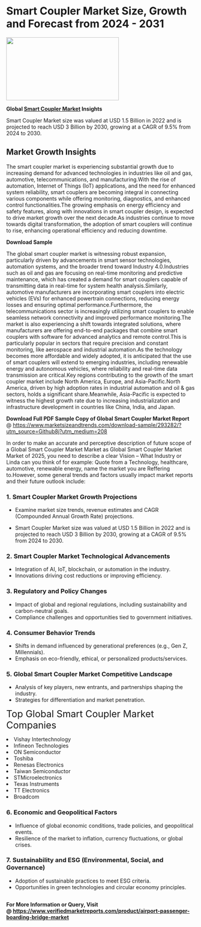 <H1>Smart Coupler Market Size, Growth and Forecast from 2024 - 2031</H1><img class="aligncenter size-medium wp-image-584254" src="https://thirdeyenews.in/wp-content/uploads/2024/09/Global-Market-Research-300x168.jpeg" alt="" width="300" height="168" /><p><strong>Global&nbsp;<a href="https://www.marketsizeandtrends.com/download-sample/293282/?utm_source=Github8j?utm_medium=208">Smart Coupler Market</a> Insights</strong></p><p>Smart Coupler Market size was valued at USD 1.5 Billion in 2022 and is projected to reach USD 3 Billion by 2030, growing at a CAGR of 9.5% from 2024 to 2030.</p><p><h2>Market Growth Insights</h2> <p>The smart coupler market is experiencing substantial growth due to increasing demand for advanced technologies in industries like oil and gas, automotive, telecommunications, and manufacturing.With the rise of automation, Internet of Things (IoT) applications, and the need for enhanced system reliability, smart couplers are becoming integral in connecting various components while offering monitoring, diagnostics, and enhanced control functionalities.The growing emphasis on energy efficiency and safety features, along with innovations in smart coupler design, is expected to drive market growth over the next decade.As industries continue to move towards digital transformation, the adoption of smart couplers will continue to rise, enhancing operational efficiency and reducing downtime.</p> <p><strong>Download Sample</strong></p> <p>The global smart coupler market is witnessing robust expansion, particularly driven by advancements in smart sensor technologies, automation systems, and the broader trend toward Industry 4.0.Industries such as oil and gas are focusing on real-time monitoring and predictive maintenance, which has created a demand for smart couplers capable of transmitting data in real-time for system health analysis.Similarly, automotive manufacturers are incorporating smart couplers into electric vehicles (EVs) for enhanced powertrain connections, reducing energy losses and ensuring optimal performance.Furthermore, the telecommunications sector is increasingly utilizing smart couplers to enable seamless network connectivity and improved performance monitoring.The market is also experiencing a shift towards integrated solutions, where manufacturers are offering end-to-end packages that combine smart couplers with software for advanced analytics and remote control.This is particularly popular in sectors that require precision and constant monitoring, like aerospace and industrial automation.As the technology becomes more affordable and widely adopted, it is anticipated that the use of smart couplers will extend to emerging industries, including renewable energy and autonomous vehicles, where reliability and real-time data transmission are critical.Key regions contributing to the growth of the smart coupler market include North America, Europe, and Asia-Pacific.North America, driven by high adoption rates in industrial automation and oil & gas sectors, holds a significant share.Meanwhile, Asia-Pacific is expected to witness the highest growth rate due to increasing industrialization and infrastructure development in countries like China, India, and Japan.</p> <p><span class=""><strong>Download Full PDF Sample Copy of Global Smart Coupler Market Report</strong> @ <a href="https://www.marketsizeandtrends.com/download-sample/293282/?utm_source=Github8j?utm_medium=208" target="_blank">https://www.marketsizeandtrends.com/download-sample/293282/?utm_source=Github8j?utm_medium=208</a></span></p><p>In order to make an accurate and perceptive description of future scope of a Global&nbsp;Smart Coupler Market Market as Global&nbsp;Smart Coupler Market Market of 2025, you need to describe a clear Vision &ndash; What Industry or Linda can you think of for example: Quote from a Technology, healthcare, automotive, renewable energy, name the market you are Reffering to.However, some general trends and factors usually impact market reports and their future outlook include:</p><h3>1.&nbsp;<strong>Smart Coupler Market Growth Projections</strong></h3><ul><li>Examine market size trends, revenue estimates and CAGR (Compounded Annual Growth Rate) projections.</li><li><p>Smart Coupler Market size was valued at USD 1.5 Billion in 2022 and is projected to reach USD 3 Billion by 2030, growing at a CAGR of 9.5% from 2024 to 2030.</p></li></ul><h3>2.&nbsp;<strong>Smart Coupler Market Technological Advancements</strong></h3><ul><li>Integration of AI, IoT, blockchain, or automation in the industry.</li><li>Innovations driving cost reductions or improving efficiency.</li></ul><h3>3.&nbsp;<strong>Regulatory and Policy Changes</strong></h3><ul><li>Impact of global and regional regulations, including sustainability and carbon-neutral goals.</li><li>Compliance challenges and opportunities tied to government initiatives.</li></ul><h3>4.&nbsp;<strong>Consumer Behavior Trends</strong></h3><ul><li>Shifts in demand influenced by generational preferences (e.g., Gen Z, Millennials).</li><li>Emphasis on eco-friendly, ethical, or personalized products/services.</li></ul><h3>5.&nbsp;<strong>Global Smart Coupler Market Competitive Landscape</strong></h3><ul><li>Analysis of key players, new entrants, and partnerships shaping the industry.</li><li>Strategies for differentiation and market penetration.</li></ul><p data-pm-slice="1 1 []"><span style="color: inherit; font-family: inherit; font-size: 25px;">Top Global Smart Coupler Market Companies</span></p><div class="" data-test-id=""><p><li>Vishay Intertechnology</li><li> Infineon Technologies</li><li> ON Semiconductor</li><li> Toshiba</li><li> Renesas Electronics</li><li> Taiwan Semiconductor</li><li> STMicroelectronics</li><li> Texas Instruments</li><li> TT Electronics</li><li> Broadcom</li></p></div><h3>6.&nbsp;<strong>Economic and Geopolitical Factors</strong></h3><ul><li>Influence of global economic conditions, trade policies, and geopolitical events.</li><li>Resilience of the market to inflation, currency fluctuations, or global crises.</li></ul><h3>7.&nbsp;<strong>Sustainability and ESG (Environmental, Social, and Governance)</strong></h3><ul><li>Adoption of sustainable practices to meet ESG criteria.</li><li>Opportunities in green technologies and circular economy principles.</li></ul><h2><strong style="font-size: 14px;">For More Information or Query, Visit @&nbsp;</strong><a style="background-color: #ffffff; font-size: 14px;" href="https://www.marketsizeandtrends.com/report/smart-coupler-market/" target="_blank">https://www.verifiedmarketreports.com/product/airport-passenger-boarding-bridge-market</a></h2>